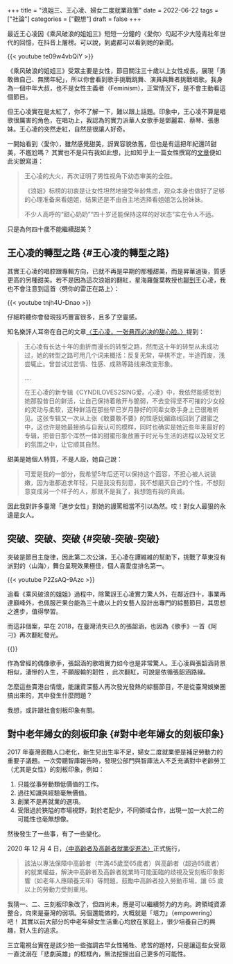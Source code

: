 +++
title = "浪姐三、王心凌、婦女二度就業政策"
date = 2022-06-22
tags = ["社論"]
categories = ["觀想"]
draft = false
+++

最近王心凌因《乘风破浪的姐姐三》短短一分鐘的〈愛你〉勾起不少大陸青壯年世代的回憶，在抖音上屠榜。可以說，到處都可以看到她的新聞。

{{< youtube te09w4vbQiY >}}

《乘风破浪的姐姐三》受眾主要是女性，節目關注三十歲以上女性成長，展現「勇敢做自己、無關年紀」，所以你會看到歌手挑戰跳舞、演員與舞者挑戰唱歌。我身為一個中年大叔，也不是女性主義者（Feminism），正常情況下，是不會主動看這個節目。

但王心凌實在是太紅了，你不了解一下，難以跟上話題。印象中，王心凌不算是唱歌很厲害的角色，在唱功上，我認為的實力派華人女歌手是鄧麗君、蔡琴、張惠妹。王心凌的突然走紅，自然是很讓人好奇。

一開始看到〈愛你〉，雖然感覺甜美，訝異容貌依舊，但也是有這把年紀還凹甜美，不尷尬嗎？ 其實也不是只有我如此想，比如知乎上一篇女性撰寫的[文章](https://zhuanlan.zhihu.com/p/519431650)便如此尖銳寫道：

> 王心凌的大火，再次证明了男性视角下幼态审美的全胜。
>
> 《浪姐》标榜的初衷是让女性坦然地接受年龄焦虑，观众本身也做好了足够的心理准备来看姐姐，结果还是不由自主地选择看姐姐怎么扮妹妹。
>
> 不少人高呼的“甜心奶奶”“四十岁还能保持这样的好状态”实在令人不适。

只是為何四十歲不能繼續甜美？


## 王心凌的轉型之路 {#王心凌的轉型之路}

其實王心凌的唱腔跟專輯方向，已就不再是早期的那種甜美，而是昇華過後，質感更高的另種甜美。若不是因為這次浪姐的翻紅，星海羅盤葉教授也[聊到](https://twitter.com/pingooo/status/1533713758794575874)王心凌，我也不會注意到這首〈劈你的雷正在路上〉：

{{< youtube tnjh4U-Dnao >}}

仔細聆聽你會發現技巧豐富很多，且多了空靈感。

知名樂評人耳帝在自己的文章[〈王心凌，一张悬而必决的甜心脸。〉](https://c.m.163.com/news/a/H87MJJSU05538JN6.html)提到：

> 王心凌有长达十年的曲折而漫长的转型之路，然而这十年的转型从未成功过，她的转型之路可用几个词来概括：反复无常，举棋不定，半途而废，浅尝辄止。曾尝试过苦情、性感、成熟等路线来改变形象。
>
> ....
>
> 在王心凌的新专辑《CYNDILOVES2SING爱。心凌》中，我依然能感觉到她那股昔日的鲜活，让自己保持着敞开与脆弱，不去变得坚不可摧的少女般的灵动与柔软，这种鲜活在那些早已岁月静好的同辈女歌手身上已很难听见。这张专辑又一次从上张《敢要敢不要》的性感妩媚路线回到了甜蜜之中，这也许是她最接纳与自我认可的模样，同时也确实是她近些年来最好的专辑，把昔日那个浑然一体的甜蜜形象放置于时光与生活的进程以及轻文艺的氛围之中，让它顺其自然。

甜美是她個人特質，不是人設，她自己說：

> 可爱是我的一部分，我希望5年后还可以保持这个面容，不担心被人说装嫩，因为谁都追求年轻，只是我没有刻意，我不想磨灭自己的个性，不想刻意变成另一个样子的人，那就不是我了，我想饱有我的真诚。

因此我對許多臺灣「進步女性」對她的謾罵相當不引以為然。哎！對女人最狠的永遠是女人。


## 突破、突破、突破 {#突破-突破-突破}

突破是節目主旋律，因此第二次公演，王心凌在譚維維的幫助下，挑戰了草東沒有派對的〈山海〉，舞台呈現效果極佳，個人喜愛度排名第一。

{{< youtube P2ZsAQ-9Azc >}}

追看《乘风破浪的姐姐》過程中，除驚訝王心凌實力驚人外，在鄰近四十，事業再達巔峰外，也佩服芒果台能為三十歲以上的女藝人設計出專門的綜藝節目，其思想之進步，值得學習。

而這非個案，早在 2018，在臺灣消失已久的張韶涵，也因為《歌手》一首《阿刁》再次翻紅發光。

{{<youtube Oq3dVBEdc4M >}}

作為曾經的偶像歌手，張韶涵的歌唱實力如今也是非常驚人。王心凌與張韶涵背景相似，淒慘的人生，不願服輸的韌性 ，此次翻紅，可說是依循張韶涵路線。

怎麼這些賣港台情懷，能讓資深藝人再次發光發熱的綜藝節目，不是從臺灣娛樂圈搞出來的，其中發生什麼問題？

我想，或許跟社會刻板印象有關。


## 對中老年婦女的刻板印象 {#對中老年婦女的刻板印象}

2017 年臺灣面臨人口老化，新生兒出生率不足，婦女二度就業便是補足勞動力的重要子議題。一次旁聽智庫報告時，發現公部門與智庫法人不乏充滿對中老齡勞工（尤其是女性）的刻板印象，例如：

1.  只能從事勞動類低價值的工作。
2.  過往知識與經驗毫無價值。
3.  創業不是再就業的選項。
4.  受限過於狹隘的市場視野，對於老配少，不同領域合作，出現一加一大於二的可能性也毫無想像。

然後發生了一些事，有了一些變化。

2020 年 12 月 4 日，[〈中高齡者及高齡者就業促進法〉](https://www.ey.gov.tw/Page/5A8A0CB5B41DA11E/94f0e79c-ef0f-4f52-9352-07515172fcff)正式施行，

> 該法以專法保障中高齡者（年滿45歲至65歲者）與高齡者（超過65歲者）的就業權益，解決中高齡者及高齡者就業時可能面臨的歧視及受刻板印象影響（如老年人應頤養天年）等問題，鼓勵中高齡者投入勞動市場，讓 65 歲以上的勞動力受到重用。

我猜一、二、三刻板印象改了，但四尚未，應是可以繼續努力的方向。跨領域資源整合，向來是臺灣的弱項。另個還能做的，大概就是「培力」（empowering）吧！ 其實以前大部分的中老年婦女生活重心均放在家庭上，很少培養自己的興趣，對人生的追求。

三立電視台實在是該少拍一些強調古早女性犧牲、悲苦的題材，只是讓這些女受眾一直沈溺在「悲劇英雄」的框框內，無法挖掘出自己更多的可能性。
